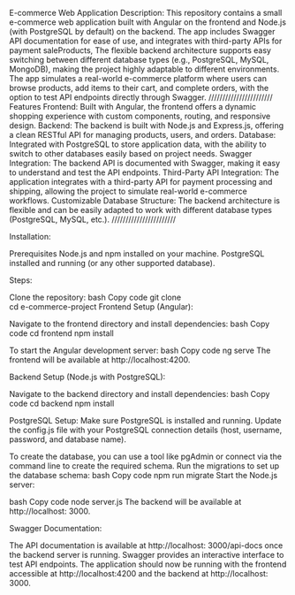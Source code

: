 E-commerce Web Application
Description:
This repository contains a small e-commerce web application built with Angular on the frontend and Node.js (with PostgreSQL by default) on the backend. The app includes Swagger API documentation for ease of use, and integrates with third-party APIs for payment saleProducts,
The flexible backend architecture supports easy switching between different database types (e.g., PostgreSQL, MySQL, MongoDB), making the project highly adaptable to different environments. The app simulates a real-world e-commerce platform where users can browse products, add items to their cart, and complete orders, with the option to test API endpoints directly through Swagger.
///////////////////////
Features
Frontend: Built with Angular, the frontend offers a dynamic shopping experience with custom components, routing, and responsive design.
Backend: The backend is built with Node.js and Express.js, offering a clean RESTful API for managing products, users, and orders.
Database: Integrated with PostgreSQL to store application data, with the ability to switch to other databases easily based on project needs.
Swagger Integration: The backend API is documented with Swagger, making it easy to understand and test the API endpoints.
Third-Party API Integration: The application integrates with a third-party API for payment processing and shipping, allowing the project to simulate real-world e-commerce workflows.
Customizable Database Structure: The backend architecture is flexible and can be easily adapted to work with different database types (PostgreSQL, MySQL, etc.).
///////////////////////

Installation:

Prerequisites
Node.js and npm installed on your machine.
PostgreSQL installed and running (or any other supported database).

Steps:

Clone the repository:
bash
Copy code
git clone  
cd e-commerce-project
Frontend Setup (Angular):

Navigate to the frontend directory and install dependencies:
bash
Copy code
cd frontend
npm install

To start the Angular development server:
bash
Copy code
ng serve
The frontend will be available at http://localhost:4200.

Backend Setup (Node.js with PostgreSQL):

Navigate to the backend directory and install dependencies:
bash
Copy code
cd backend
npm install

PostgreSQL Setup:
Make sure PostgreSQL is installed and running.
Update the config.js file with your PostgreSQL connection details (host, username, password, and database name).

To create the database, you can use a tool like pgAdmin or connect via the command line to create the required schema.
Run the migrations to set up the database schema:
bash
Copy code
npm run migrate
Start the Node.js server:

bash
Copy code
node server.js
The backend will be available at http://localhost: 3000.

Swagger Documentation:

The API documentation is available at http://localhost: 3000/api-docs once the backend server is running. Swagger provides an interactive interface to test API endpoints.
The application should now be running with the frontend accessible at http://localhost:4200 and the backend at http://localhost: 3000.
